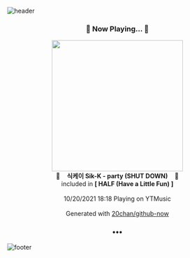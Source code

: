 ![header](https://capsule-render.vercel.app/api?type=wave&height=170&section=header&text=Hi.%20I'm%20SHIFT&fontColor=090707&fontAlignX=45&fontAlignY=65&fontSize=100)

<h3 align="center">🎵 Now Playing... 🎵</h3>
<p align="center">
  <a href="https://music.youtube.com/watch?v=jhnTY4Dp4Lg">
    <img width="300" src="https://lh3.googleusercontent.com/9nrpxed3lKVTImN0qRGbeJhanyH3xFbmchcMVvO8hlEJAxBdh9q4XwqlN_OIyuEJYEuX2qqJ1-0lVHAqjw">
  </a>
  <br>
  🎵&nbsp&nbsp&nbsp <b>식케이 Sik-K - party (SHUT DOWN)</b> &nbsp&nbsp&nbsp🎵
  <br>
  included in <b>[ HALF (Have a Little Fun) ]</b>
  
  <br />
  <br />
  10/20/2021 18:18 Playing on YTMusic
  <br />
  <br />
  Generated with <a href="https://github.com/20chan/github-now">20chan/github-now</a>
</p>

<h3 align="center">•••</h3>

![footer](https://capsule-render.vercel.app/api?type=wave&height=150&section=footer)
